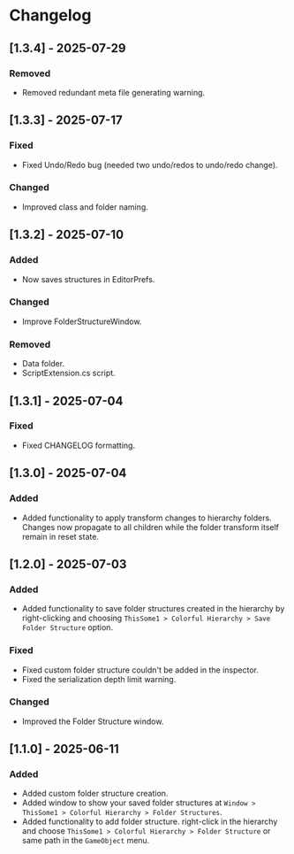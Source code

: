 # Changelog

## [1.3.4] - 2025-07-29

### Removed
- Removed redundant meta file generating warning.

## [1.3.3] - 2025-07-17

### Fixed
- Fixed Undo/Redo bug (needed two undo/redos to undo/redo change).

### Changed
- Improved class and folder naming.

## [1.3.2] - 2025-07-10

### Added
- Now saves structures in EditorPrefs.

### Changed
- Improve FolderStructureWindow.

### Removed
- Data folder.
- ScriptExtension.cs script.

## [1.3.1] - 2025-07-04

### Fixed
- Fixed CHANGELOG formatting.

## [1.3.0] - 2025-07-04

### Added
- Added functionality to apply transform changes to hierarchy folders. Changes now propagate to all children while the folder transform itself remain in reset state.

## [1.2.0] - 2025-07-03

### Added
- Added functionality to save folder structures created in the hierarchy by right-clicking and choosing `ThisSome1 > Colorful Hierarchy > Save Folder Structure` option.

### Fixed
- Fixed custom folder structure couldn't be added in the inspector.
- Fixed the serialization depth limit warning.

### Changed
- Improved the Folder Structure window.

## [1.1.0] - 2025-06-11

### Added
- Added custom folder structure creation.
- Added window to show your saved folder structures at `Window > ThisSome1 > Colorful Hierarchy > Folder Structures`.
- Added functionality to add folder structure. right-click in the hierarchy and choose `ThisSome1 > Colorful Hierarchy > Folder Structure` or same path in the `GameObject` menu.
